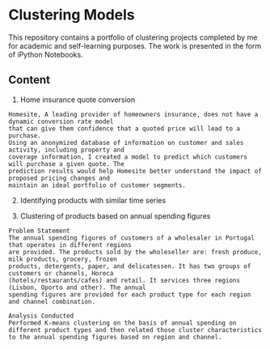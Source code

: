 # Clustering Models 

This repository contains a portfolio of clustering projects completed by me for academic and self-learning purposes. The work is presented in the form of iPython Notebooks.

## Content

1. Home insurance quote conversion
```
Homesite, A leading provider of homeowners insurance, does not have a dynamic conversion rate model 
that can give them confidence that a quoted price will lead to a purchase. 
Using an anonymized database of information on customer and sales activity, including property and 
coverage information, I created a model to predict which customers will purchase a given quote. The 
prediction results would help Homesite better understand the impact of proposed pricing changes and 
maintain an ideal portfolio of customer segments. 
```

2. Identifying products with similar time series

3. Clustering of products based on annual spending figures 
```
Problem Statement
The annual spending figures of customers of a wholesaler in Portugal that operates in different regions 
are provided. The products sold by the wholeseller are: fresh produce, milk products, grocery, frozen 
products, detergents, paper, and delicatessen. It has two groups of customers or channels, Horeca
(hotels/restaurants/cafes) and retail. It services three regions (Lisbon, Oporto and other). The annual 
spending figures are provided for each product type for each region and channel combination.

Analysis Conducted
Performed K-means clustering on the basis of annual spending on different product types and then related those cluster characteristics to the annual spending figures based on region and channel. 
```
